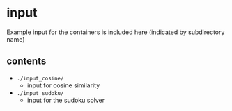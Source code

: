 # input
Example input for the containers is included here (indicated by subdirectory name)


## contents
- `./input_cosine/`
    - input for cosine similarity
- `./input_sudoku/`
    - input for the sudoku solver